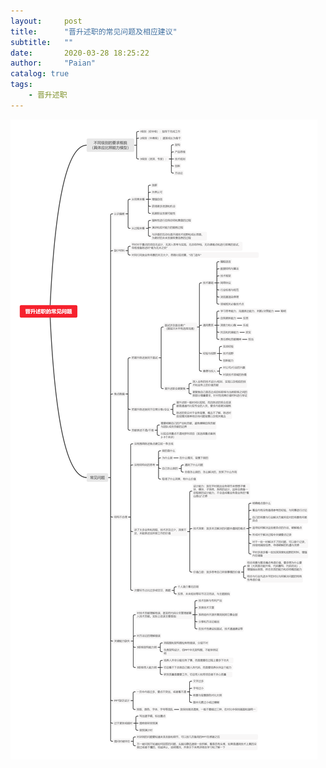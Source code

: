 ```yaml
---
layout:     post
title:      "晋升述职的常见问题及相应建议"
subtitle:   ""
date:       2020-03-28 18:25:22
author:     "Paian"
catalog: true
tags:
    - 晋升述职
---
```


![晋升述职的常见问题及建议](/img/in-post/晋升述职的常见问题及建议.png)

